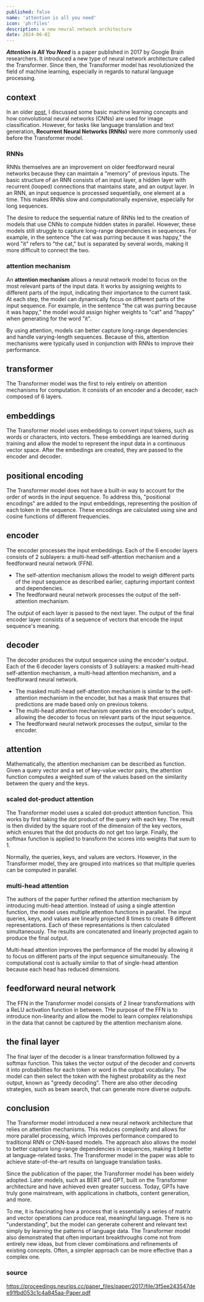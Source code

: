 ```yaml
---
published: false
name: 'attention is all you need'
icon: 'ph:files'
description: a new neural network architecture
date: 2024-06-02
---
```


<script>
    import CaptionImage from '$lib/components/CaptionImage.svelte';
</script>

**_Attention is All You Need_** is a paper published in 2017 by Google Brain researchers. It introduced a new type of neural network architecture called the Transformer. Since then, the Transformer model has revolutionized the field of machine learning, especially in regards to natural language processing.

## context

In an older [post](/blog/imagenet), I discussed some basic machine learning concepts and how convolutional neural networks (CNNs) are used for image classification. However, for tasks like language translation and text generation, **Recurrent Neural Networks (RNNs)** were more commonly used before the Transformer model.

### RNNs

RNNs themselves are an improvement on older feedforward neural networks because they can maintain a "memory" of previous inputs. The basic structure of an RNN consists of an input layer, a hidden layer with recurrent (looped) connections that maintains state, and an output layer. In an RNN, an input sequence is processed sequentially, one element at a time. This makes RNNs slow and computationally expensive, especially for long sequences.

The desire to reduce the sequential nature of RNNs led to the creation of models that use CNNs to compute hidden states in parallel. However, these models still struggle to capture long-range dependencies in sequences. For example, in the sentence "the cat was purring because it was happy," the word "it" refers to "the cat," but is separated by several words, making it more difficult to connect the two.

### attention mechanism

An **attention mechanism** allows a neural network model to focus on the most relevant parts of the input data. It works by assigning weights to different parts of the input, indicating their importance to the current task. At each step, the model can dynamically focus on different parts of the input sequence. For example, in the sentence "the cat was purring because it was happy," the model would assign higher weights to "cat" and "happy" when generating for the word "it".

By using attention, models can better capture long-range dependencies and handle varying-length sequences. Because of this, attention mechanisms were typically used in conjunction with RNNs to improve their performance.

## transformer

The Transformer model was the first to rely entirely on attention mechanisms for computation. It consists of an encoder and a decoder, each composed of 6 layers.

<CaptionImage image="transformer-diagram.png" alt="diagram of the Transformer architecture." source="https://proceedings.neurips.cc/paper_files/paper/2017/file/3f5ee243547dee91fbd053c1c4a845aa-Paper.pdf" sizes="50rem" loading="lazy"/>

## embeddings

The Transformer model uses embeddings to convert input tokens, such as words or characters, into vectors. These embeddings are learned during training and allow the model to represent the input data in a continuous vector space. After the embedings are created, they are passed to the encoder and decoder.

## positional encoding

The Transformer model does not have a built-in way to account for the order of words in the input sequence. To address this, "positional encodings" are added to the input embeddings, representing the position of each token in the sequence. These encodings are calculated using sine and cosine functions of different frequencies.

## encoder

The encoder processes the input embeddings. Each of the 6 encoder layers consists of 2 sublayers: a multi-head self-attention mechanism and a feedforward neural network (FFN).

- The self-attention mechanism allows the model to weigh different parts of the input sequence as described earlier, capturing important context and dependencies.
- The feedforward neural network processes the output of the self-attention mechanism.

The output of each layer is passed to the next layer. The output of the final encoder layer consists of a sequence of vectors that encode the input sequence's meaning.

## decoder

The decoder produces the output sequence using the encoder's output. Each of the 6 decoder layers consists of 3 sublayers: a masked multi-head self-attention mechanism, a multi-head attention mechanism, and a feedforward neural network.

- The masked multi-head self-attention mechanism is similar to the self-attention mechanism in the encoder, but has a mask that ensures that predictions are made based only on previous tokens.
- The multi-head attention mechanism operates on the encoder's output, allowing the decoder to focus on relevant parts of the input sequence.
- The feedforward neural network processes the output, similar to the encoder.

## attention

Mathematically, the attention mechanism can be described as function. Given a query vector and a set of key-value vector pairs, the attention function computes a weighted sum of the values based on the similarity between the query and the keys.

### scaled dot-product attention

The Transformer model uses a scaled dot-product attention function. This works by first taking the dot product of the query with each key. The result is then divided by the square root of the dimension of the key vectors, which ensures that the dot products do not get too large. Finally, the softmax function is applied to transform the scores into weights that sum to 1.

Normally, the queries, keys, and values are vectors. However, in the Transformer model, they are grouped into matrices so that multiple queries can be computed in parallel.

### multi-head attention

The authors of the paper further refined the attention mechanism by introducing multi-head attention. Instead of using a single attention function, the model uses multiple attention functions in parallel. The input queries, keys, and values are linearly projected 8 times to create 8 different representations. Each of these representations is then calculated simultaneously. The results are concatenated and linearly projected again to produce the final output.

Multi-head attention improves the performance of the model by allowing it to focus on different parts of the input sequence simultaneously. The computational cost is actually similar to that of single-head attention because each head has reduced dimensions.

## feedforward neural network

The FFN in the Transformer model consists of 2 linear transformations with a ReLU activation function in between. THe purpose of the FFN is to introduce non-linearity and allow the model to learn complex relationships in the data that cannot be captured by the attention mechanism alone.

## the final layer

The final layer of the decoder is a linear transformation followed by a softmax function. This takes the vector output of the decoder and converts it into probabilities for each token or word in the output vocabulary. The model can then select the token with the highest probability as the next output, known as "greedy decoding". There are also other decoding strategies, such as beam search, that can generate more diverse outputs.

## conclusion

The Transformer model introduced a new neural network architecture that relies on attention mechanisms. This reduces complexity and allows for more parallel processing, which improves performance compared to traditional RNN or CNN-based models. The approach also allows the model to better capture long-range dependencies in sequences, making it better at language-related tasks. The Transformer model in the paper was able to achieve state-of-the-art results on language translation tasks.

Since the publication of the paper, the Transformer model has been widely adopted. Later models, such as BERT and GPT, built on the Transformer architecture and have achieved even greater success. Today, GPTs have truly gone mainstream, with applications in chatbots, content generation, and more.

To me, it is fascinating how a process that is essentially a series of matrix and vector operations can produce real, meaningful language. There is no "understanding", but the model can generate coherent and relevant text simply by learning the patterns of language data. The Transformer model also demonstrated that often important breakthroughs come not from entirely new ideas, but from clever combinations and refinements of existing concepts. Often, a simpler approach can be more effective than a complex one.

### source

<https://proceedings.neurips.cc/paper_files/paper/2017/file/3f5ee243547dee91fbd053c1c4a845aa-Paper.pdf>
